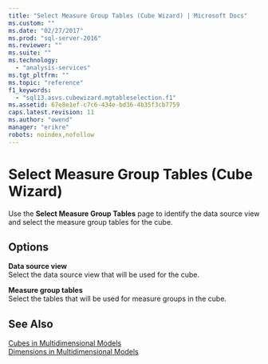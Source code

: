 ```yaml
---
title: "Select Measure Group Tables (Cube Wizard) | Microsoft Docs"
ms.custom: ""
ms.date: "02/27/2017"
ms.prod: "sql-server-2016"
ms.reviewer: ""
ms.suite: ""
ms.technology: 
  - "analysis-services"
ms.tgt_pltfrm: ""
ms.topic: "reference"
f1_keywords: 
  - "sql13.asvs.cubewizard.mgtableselection.f1"
ms.assetid: 67e8e1ef-c7c6-434e-bd36-4b35f3cb7759
caps.latest.revision: 11
ms.author: "owend"
manager: "erikre"
robots: noindex,nofollow
---
```

# Select Measure Group Tables (Cube Wizard)
  Use the **Select Measure Group Tables** page to identify the data source view and select the measure group tables for the cube.  
  
## Options  
 **Data source view**  
 Select the data source view that will be used for the cube.  
  
 **Measure group tables**  
 Select the tables that will be used for measure groups in the cube.  
  
## See Also  
 [Cubes in Multidimensional Models](../analysis-services/multidimensional-models/cubes-in-multidimensional-models.md)   
 [Dimensions in Multidimensional Models](../analysis-services/multidimensional-models/dimensions-in-multidimensional-models.md)  
  
  